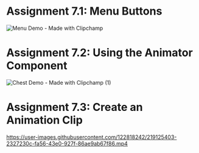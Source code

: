 # Assignment 7.1: Menu Buttons

![Menu Demo - Made with Clipchamp](https://user-images.githubusercontent.com/122818242/218599820-72b7f9b5-a10c-4247-a71b-2d3a7cf4c520.gif)


# Assignment 7.2: Using the Animator Component

![Chest Demo - Made with Clipchamp (1)](https://user-images.githubusercontent.com/122818242/218731793-1b637f12-7959-4fe3-9eba-1bbd1ddfe838.gif)


# Assignment 7.3: Create an Animation Clip



https://user-images.githubusercontent.com/122818242/219125403-2327230c-fa56-43e0-927f-86ae9ab67f86.mp4

